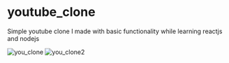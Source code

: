 # youtube_clone
Simple youtube clone I made with basic functionality while learning reactjs and nodejs

![you_clone](https://user-images.githubusercontent.com/71311738/149649508-755ab576-f8d6-4ddf-8ee6-0f509928042d.jpg)
![you_clone2](https://user-images.githubusercontent.com/71311738/149649515-fc8eb34e-7169-4bd3-8bfb-ededfda6ba11.jpg)
